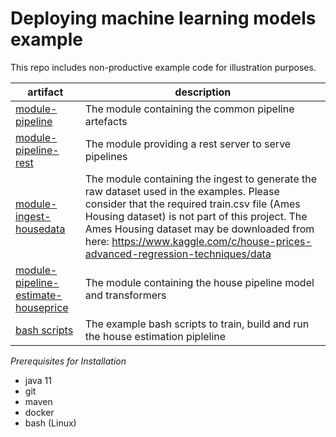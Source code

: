 # Deploying machine learning models example
 
 This repo includes non-productive example code for illustration purposes.
 
 
 | artifact     | description |
 | ------------ | ----------- |
 | [module-pipeline](/module-pipeline) | The module containing the common pipeline artefacts |
 | [module-pipeline-rest](/module-pipeline-rest) | The module providing a rest server to serve pipelines  |
 | [module-ingest-housedata](/module-ingest-housedata) | The module containing the ingest to generate the raw dataset used in the examples. Please consider that the required train.csv file (Ames Housing dataset) is not part of this project. The Ames Housing dataset may be downloaded from here: https://www.kaggle.com/c/house-prices-advanced-regression-techniques/data |
 | [module-pipeline-estimate-houseprice](/module-pipeline-estimate-houseprice) | The module containing the house pipeline model and transformers |
 | [bash scripts](/src/main/scripts) | The example bash scripts to train, build and run the house estimation pipleline | 


*Prerequisites for Installation*
* java 11
* git
* maven
* docker
* bash (Linux)

